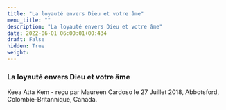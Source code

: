 ```yaml
---
title: "La loyauté envers Dieu et votre âme"
menu_title: ""
description: "La loyauté envers Dieu et votre âme"
date: 2022-06-01 06:00:01+00:434
draft: False
hidden: True
weight:
---
```

### La loyauté envers Dieu et votre âme

Keea Atta Kem - reçu par Maureen Cardoso le 27 Juillet 2018, Abbotsford, Colombie-Britannique, Canada.



